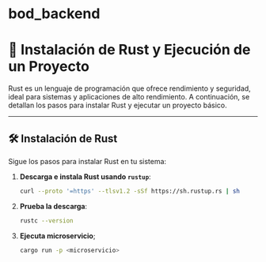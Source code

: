 # bod_backend

# 🚀 **Instalación de Rust y Ejecución de un Proyecto**

Rust es un lenguaje de programación que ofrece rendimiento y seguridad, ideal para sistemas y aplicaciones de alto rendimiento. A continuación, se detallan los pasos para instalar Rust y ejecutar un proyecto básico.

---

## 🛠 **Instalación de Rust**

Sigue los pasos para instalar Rust en tu sistema:

1. **Descarga e instala Rust usando `rustup`**:

   ```bash
   curl --proto '=https' --tlsv1.2 -sSf https://sh.rustup.rs | sh


2. **Prueba la descarga**: 
    ```bash
    rustc --version
3. **Ejecuta microservicio**;
    ```bash
    cargo run -p <microservicio>
